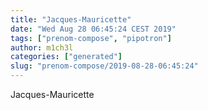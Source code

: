 ```yaml
---
title: "Jacques-Mauricette"
date: "Wed Aug 28 06:45:24 CEST 2019"
tags: ["prenom-compose", "pipotron"]
author: m1ch3l
categories: ["generated"]
slug: "prenom-compose/2019-08-28-06:45:24"
---
```


Jacques-Mauricette
